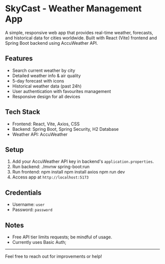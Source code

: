  # SkyCast - Weather Management App

A simple, responsive web app that provides real-time weather, forecasts, and historical data for cities worldwide. Built with React (Vite) frontend and Spring Boot backend using AccuWeather API.

## Features
- Search current weather by city
- Detailed weather info & air quality
- 5-day forecast with icons
- Historical weather data (past 24h)
- User authentication with favourites management
- Responsive design for all devices

## Tech Stack
- Frontend: React, Vite, Axios, CSS
- Backend: Spring Boot, Spring Security, H2 Database
- Weather API: AccuWeather

## Setup
1. Add your AccuWeather API key in backend's `application.properties`.
2. Run backend:
   ./mvnw spring-boot:run
3. Run frontend:
npm install
npm install axios
npm run dev
4. Access app at `http://localhost:5173`

## Credentials
- Username: `user`
- Password: `password`

## Notes
- Free API tier limits requests; be mindful of usage.
- Currently uses Basic Auth;
---

Feel free to reach out for improvements or help!
